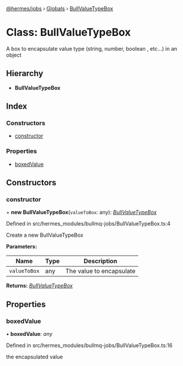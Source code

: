 [@hermes/jobs](../README.md) › [Globals](../globals.md) › [BullValueTypeBox](bullvaluetypebox.md)

# Class: BullValueTypeBox

A box to encapsulate value type (string, number, boolean , etc...) in an object

## Hierarchy

* **BullValueTypeBox**

## Index

### Constructors

* [constructor](bullvaluetypebox.md#constructor)

### Properties

* [boxedValue](bullvaluetypebox.md#boxedvalue)

## Constructors

###  constructor

\+ **new BullValueTypeBox**(`valueToBox`: any): *[BullValueTypeBox](bullvaluetypebox.md)*

Defined in src/hermes_modules/bullmq-jobs/BullValueTypeBox.ts:4

Create a new BullValueTypeBox

**Parameters:**

Name | Type | Description |
------ | ------ | ------ |
`valueToBox` | any | The value to encapsulate  |

**Returns:** *[BullValueTypeBox](bullvaluetypebox.md)*

## Properties

###  boxedValue

• **boxedValue**: *any*

Defined in src/hermes_modules/bullmq-jobs/BullValueTypeBox.ts:16

the encapsulated value

